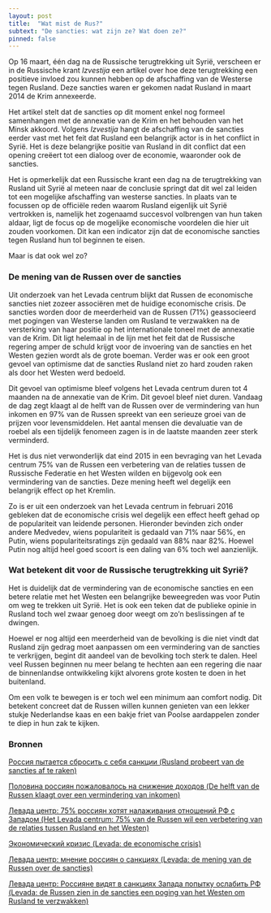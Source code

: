 ```yaml
---
layout: post
title:  "Wat mist de Rus?"
subtext: "De sancties: wat zijn ze? Wat doen ze?"
pinned: false
---
```

Op 16 maart, één dag na de Russische terugtrekking uit Syrië, verscheen er in de Russische krant *Izvestija* een artikel over hoe deze terugtrekking een positieve invloed zou kunnen hebben op de afschaffing van de Westerse tegen Rusland. Deze sancties waren er gekomen nadat Rusland in maart 2014 de Krim annexeerde.

Het artikel stelt dat de sancties op dit moment enkel nog formeel samenhangen met de annexatie van de Krim en het behouden van het Minsk akkoord. Volgens *Izvestija* hangt de afschaffing van de sancties eerder vast met het feit dat Rusland een belangrijk actor is in het conflict in Syrië. Het is deze belangrijke positie van Rusland in dit conflict dat een opening creëert tot een dialoog over de economie, waaronder ook de sancties.

Het is opmerkelijk dat een Russische krant een dag na de terugtrekking van Rusland uit Syrië al meteen naar de conclusie springt dat dit wel zal leiden tot een mogelijke afschaffing van westerse sancties. In plaats van te focussen op de officiële reden waarom Rusland eigenlijk uit Syrië vertrokken is, namelijk het zogenaamd succesvol volbrengen van hun taken aldaar, ligt de focus op de mogelijke economische voordelen die hier uit zouden voorkomen. Dit kan een indicator zijn dat de economische sancties tegen Rusland hun tol beginnen te eisen.

Maar is dat ook wel zo?

### De mening van de Russen over de sancties

Uit onderzoek van het Levada centrum blijkt dat Russen de economische sancties niet zozeer associëren met de huidige economische crisis. De sancties worden door de meerderheid van de Russen (71%) geassocieerd met pogingen van Westerse landen om Rusland te verzwakken na de versterking van haar positie op het internationale toneel met de annexatie van de Krim. Dit ligt helemaal in de lijn met het feit dat de Russische regering amper de schuld krijgt voor de invoering van de sancties en het Westen gezien wordt als de grote boeman. Verder was er ook een groot gevoel van optimisme dat de sancties Rusland niet zo hard zouden raken als door het Westen werd bedoeld.

Dit gevoel van optimisme bleef volgens het Levada centrum duren tot 4 maanden na de annexatie van de Krim. Dit gevoel bleef niet duren. Vandaag de dag zegt klaagt al de helft van de Russen over de vermindering van hun inkomen en 97% van de Russen spreekt van een serieuze groei van de prijzen voor levensmiddelen. Het aantal mensen die devaluatie van de roebel als een tijdelijk fenomeen zagen is in de laatste maanden zeer sterk verminderd.

Het is dus niet verwonderlijk dat eind 2015 in een bevraging van het Levada centrum 75% van de Russen een verbetering van de relaties tussen de Russische Federatie en het Westen wilden en bijgevolg ook een vermindering van de sancties. Deze mening heeft wel degelijk een belangrijk effect op het Kremlin.

Zo is er uit een onderzoek van het Levada centrum in februari 2016 gebleken dat de economische crisis wel degelijk een effect heeft gehad op de populariteit van leidende personen. Hieronder bevinden zich onder andere Medvedev, wiens populariteit is gedaald van 71% naar 56%, en Putin, wiens populariteitsratings zijn gedaald van 88% naar 82%. Hoewel Putin nog altijd heel goed scoort is een daling van 6% toch wel aanzienlijk.

### Wat betekent dit voor de Russische terugtrekking uit Syrië?

Het is duidelijk dat de vermindering van de economische sancties en een betere relatie met het Westen een belangrijke beweegreden was voor Putin om weg te trekken uit Syrië. Het is ook een teken dat de publieke opinie in Rusland toch wel zwaar genoeg door weegt om zo’n beslissingen af te dwingen.

Hoewel er nog altijd een meerderheid van de bevolking is die niet vindt dat Rusland zijn gedrag moet aanpassen om een vermindering van de sancties te verkrijgen, begint dit aandeel van de bevolking toch sterk te dalen. Heel veel Russen beginnen nu meer belang te hechten aan een regering die naar de binnenlandse ontwikkeling kijkt alvorens grote kosten te doen in het buitenland.

Om een volk te bewegen is er toch wel een minimum aan comfort nodig. Dit betekent concreet dat de Russen willen kunnen genieten van een lekker stukje Nederlandse kaas en een bakje friet van Poolse aardappelen zonder te diep in hun zak te kijken.

### Bronnen
[Россия пытается сбросить с себя санкции (Rusland probeert van de sancties af te raken)](http://izvestia.ru/news/606460)

[Половина россиян пожаловалось на снижение доходов (De helft van de Russen klaagt over een vermindering van inkomen)](http://izvestia.ru/news/604444)

[Левада центр: 75% россиян хотят налаживания отношений РФ с Западом (Het Levada centrum: 75% van de Russen wil een verbetering van de relaties tussen Rusland en het Westen)](http://www.novayagazeta.ru/news/1698384.html)

[Экономический кризис (Levada: de economische crisis)](http://www.levada.ru/2016/02/24/ekonomicheskij-krizis/)

[Левада центр: мнение россиян о санкциях (Levada: de mening van de Russen over de sancties)](http://mresearcher.com/2015/07/levada-centr-mnenie-rossiyan-o-sankciyax-iyul-2015.html)

[Левада центр: Россияне видят в санкциях Запада попытку ослабить РФ (Levada: de Russen zien in de sancties een poging van het Westen om Rusland te verzwakken)](http://ria.ru/politics/20141001/1026408108.html)
